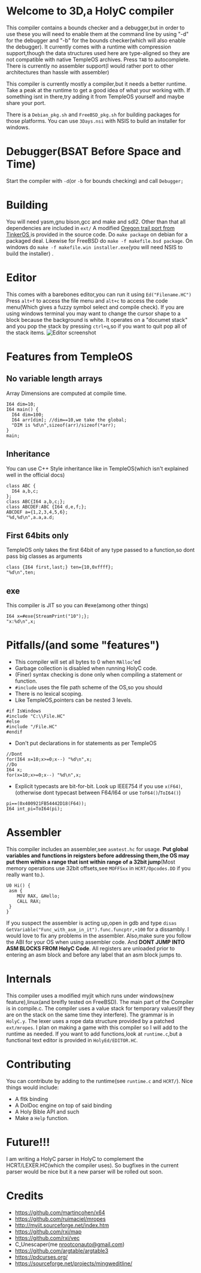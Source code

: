 # Welcome to 3D,a HolyC compiler
This compiler contains a bounds checker and a debugger,but in order to use these you will need to enable them at the command line by using "-d" for the debugger and "-b" for the bounds checker(which will also enable the debugger). It currently comes with a runtime with compression support,though the data structures used here are type-aligned so they are not compatible with native TempleOS archives. Press `TAB` to autocomplete. There is currently no assembler support(I would rather port to other architectures than hassle with assembler)

This compiler is currently mostly a compiler,but it needs a better runtime. Take a peak at the runtime to get a good idea of what your working with. If something isnt in there,try adding it from TempleOS yourself and maybe share your port.

There is a `Debian_pkg.sh` and `FreeBSD_pkg.sh` for building packages for those platforms. You can use `3Days.nsi` with NSIS to build an installer for windows.

# Debugger(BSAT Before Space and Time)
Start the compiler with `-d`(or `-b` for bounds checking) and call `Debugger;`

# Building
You will need yasm,gnu bison,gcc and make and sdl2. Other than that all dependencies are included in `ext/`  A modified [Oregon trail port from TinkerOS ](https://github.com/tinkeros/OT1975) is provided in the source code. Do `make package` on debian for a packaged deal. Likewise for FreeBSD do `make -f makefile.bsd package`. On windows do `make -f makefile.win installer.exe`(you will need NSIS to build the installer) .

# Editor
This comes with a barebones editor,you can run it using `Ed("Filename.HC")` Press `alt+f` to access the file menu and `alt+c` to access the code menu(Which gives a fuzzy symbol select and compile check). If you are using windows terminal you may want to change the cursor shape to a block because the background is white. It operates on a "documet stack" and you pop the stack by pressing `ctrl+q`,so if you want to quit pop all of the stack items.
![Editor screenshot](ed_screenshot.png)

# Features from TempleOS
## No variable length arrays
Array Dimensions are computed at compile time.
```
I64 dim=10;
I64 main() {
  I64 dim=100;
  I64 arr[dim]; //dim==10,we take the global;
  "DIM is %d\n",sizeof(arr)/sizeof(*arr);
}
main;
```
## Inheritance
You can use C++ Style inheritance like in TempleOS(which isn't explained well in the official docs)
```
class ABC {
  I64 a,b,c;
};
class ABC{I64 a,b,c;};
class ABCDEF:ABC {I64 d,e,f;};
ABCDEF a={1,2,3,4,5,6};
"%d,%d\n",a.a,a.d;
```
## First 64bits only
TempleOS only takes the first 64bit of any type passed to a function,so dont pass big classes as arguments
```
class {I64 first,last;} ten={10,0xffff};
"%d\n",ten;
```
## exe
This compiler is JIT so you can #exe(among other things)
```
I64 x=#exe{StreamPrint("10");};
"x:%d\n",x;
```

# Pitfalls/(and some "features")
 - This compiler will set all bytes to 0 when `MAlloc`'ed
 - Garbage collection is disabled when running HolyC code.
 - (Finer) syntax checking is done only when compiling a statement or function.
 - `#include` uses the file path scheme of the OS,so you should
 - There is no lexical scoping.
 - Like TempleOS,pointers can be nested 3 levels.
  ```
  #if IsWindows
  #include "C:\\File.HC"
  #else
  #include "/File.HC"
  #endif
  ```
 - Don't put declarations in for statements as per TempleOS
 ```
 //Dont
 for(I64 x=10;x>=0;x--) "%d\n",x;
 //Do
 I64 x;
 for(x=10;x>=0;x--) "%d\n",x;
 ```
 - Explicit typecasts are bit-for-bit. Look up IEEE754 if you use `x(F64)`,(otherwise dont typecast between F64/I64 or use `ToF64()`/`ToI64()`)
 ```
 pi==(0x400921FB54442D18(F64));
 I64 int_pi=ToI64(pi);
 ```

 # Assembler
 This compiler includes an assembler,see `asmtest.hc` for usage. **Put global variables and functions in reigsters before addressing them,the OS may put them within a range that isnt within range of a 32bit jump**(Most memory operations use 32bit offsets,see `MOFFSxx` in `HCRT/Opcodes.DD` if you really want to.).
 ```
 U0 Hi() {
  asm {
 	 MOV RAX, &Hello;
 	 CALL RAX;
  }
 }
 ```
 If you suspect the assembler is acting up,open in gdb and type `disas GetVariable("Func_with_asm_in_it").func.funcptr,+100` for a dissambly. I would love to fix any problems in the assembler. Also,make sure you follow the ABI for your OS when using assembler code. And **DONT JUMP INTO ASM BLOCKS FROM HolyC Code**. All registers are unloaded prior to entering an asm block and before any label that an asm block jumps to.


# Internals
This compiler uses a modified myjit which runs under windows(new feature),linux(and breifly tested on FreeBSD). The main part of the Compiler is in compile.c. The compiler uses a value stack for temporary values(if they are on the stack on the same time they interfere). The grammar is in `HolyC.y`. The lexer uses a rope data structure provided by a patched `ext/mropes`.  I plan on making a game with this compiler so I will add to the runtime as needed. If you want to add functions,look at `runtime.c`,but a functional text editor is provided in `HolyEd/EDITOR.HC`.

# Contributing
You can contribute by adding to the runtime(see `runtime.c` and `HCRT/`).  Nice things would include:

 - A fltk binding
 - A DolDoc engine on top of said binding
 - A Holy Bible API and such
 - Make a `Help` function.

# Future!!!
I am writing a HolyC parser in HolyC to complement the HCRT/LEXER.HC(which the compiler uses). So bugfixes in the current parser would be  nice but it a new parser will be rolled out soon.

# Credits
 - https://github.com/martincohen/x64
 - https://github.com/ruimaciel/mropes
 - http://myjit.sourceforge.net/index.htm
 - https://github.com/rxi/map
 - https://github.com/rxi/vec
 - C_Unescaper(me nrootconauto@gmail.com)
 - https://github.com/argtable/argtable3
 - https://pdcurses.org/
 - https://sourceforge.net/projects/mingweditline/
